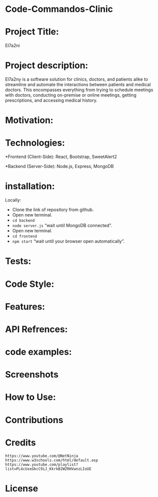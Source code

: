 # Code-Commandos-Clinic

# Project Title:
El7a2ni

# Project description: 
El7a2ny is a software solution for clinics, doctors, and patients alike to streamline and automate the interactions between patients and medical doctors. This encompasses everything from trying to schedule meetings with doctors, conducting on-premise or online meetings, getting prescriptions, and accessing medical history.

# Motivation:


# Technologies:

*Frontend (Client-Side):
React,
Bootstrap,
SweetAlert2

*Backend (Server-Side):
Node.js,
Express,
MongoDB

# installation:

Locally:
-	Clone the link of repository from github.
-	Open new terminal.
-	`cd backend`
-	 `node server.js` “wait until MongoDB connected”.
-	Open new terminal.
-	`cd frontend`
-	`npm start` “wait until your browser open automatically”.


# Tests:


# Code Style:


# Features:


# API Refrences:


# code examples:         


# Screenshots



# How to Use:


# Contributions 


# Credits
    https://www.youtube.com/@NetNinja
    https://www.w3schools.com/html/default.asp
    https://www.youtube.com/playlist?list=PL4cUxeGkcC9iJ_KkrkBZWZRHVwnzLIoUE

# License    
